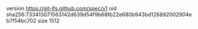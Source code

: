 version https://git-lfs.github.com/spec/v1
oid sha256:733413071563142d639d54f9b68fb22e680b943bd126892002904eb7f54bc702
size 1512
